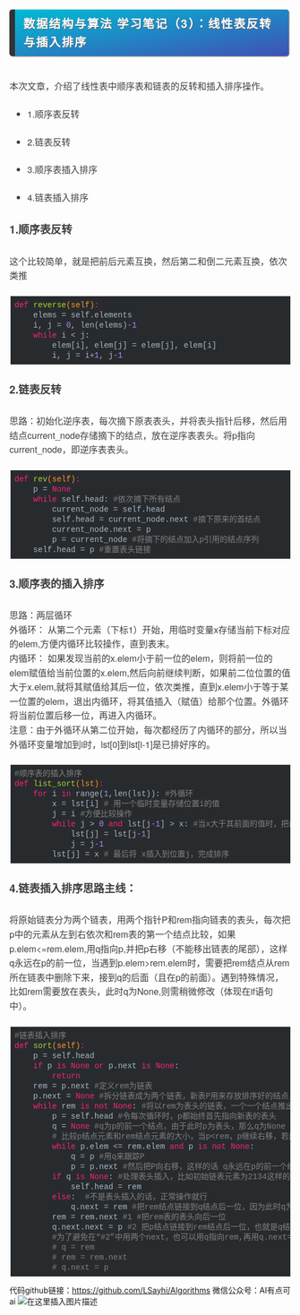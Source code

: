 ﻿<div class="output_wrapper" id="output_wrapper_id" style="font-size: 16px; color: rgb(62, 62, 62); line-height: 1.6; word-spacing: 0px; letter-spacing: 0px; font-family: 'Helvetica Neue', Helvetica, 'Hiragino Sans GB', 'Microsoft YaHei', Arial, sans-serif;"><h3 id="h3" style="line-height: inherit; margin: 1.5em 0px; font-weight: bold; font-size: 1.3em; margin-bottom: 2em; margin-right: 5px; padding: 8px 15px; letter-spacing: 2px; background-image: linear-gradient(to right bottom, rgb(0, 188, 212), rgb(63, 81, 181)); background-color: rgb(63, 81, 181); color: rgb(255, 255, 255); border-left: 10px solid rgb(51, 51, 51); border-radius: 5px; text-shadow: rgb(102, 102, 102) 1px 1px 1px; box-shadow: rgb(102, 102, 102) 1px 1px 2px;"><span style="font-size: inherit; color: inherit; line-height: inherit; margin: 0px; padding: 0px;">数据结构与算法 学习笔记（3）：线性表反转与插入排序</span></h3>
<p style="font-size: inherit; color: inherit; line-height: inherit; padding: 0px; margin: 1.5em 0px;">本次文章，介绍了线性表中顺序表和链表的反转和插入排序操作。</p>
<ul style="font-size: inherit; color: inherit; line-height: inherit; margin: 0px; padding: 0px; padding-left: 32px; list-style-type: disc;">
<li style="font-size: inherit; color: inherit; line-height: inherit; margin: 0px; padding: 0px; margin-bottom: 0.5em;"><p style="font-size: inherit; color: inherit; line-height: inherit; padding: 0px; margin: 1.5em 0px;">1.顺序表反转</p></li>
<li style="font-size: inherit; color: inherit; line-height: inherit; margin: 0px; padding: 0px; margin-bottom: 0.5em;"><p style="font-size: inherit; color: inherit; line-height: inherit; padding: 0px; margin: 1.5em 0px;">2.链表反转</p></li>
<li style="font-size: inherit; color: inherit; line-height: inherit; margin: 0px; padding: 0px; margin-bottom: 0.5em;"><p style="font-size: inherit; color: inherit; line-height: inherit; padding: 0px; margin: 1.5em 0px;">3.顺序表插入排序</p></li>
<li style="font-size: inherit; color: inherit; line-height: inherit; margin: 0px; padding: 0px; margin-bottom: 0.5em;"><p style="font-size: inherit; color: inherit; line-height: inherit; padding: 0px; margin: 1.5em 0px;">4.链表插入排序</p></li>
</ul>
<h4 id="h1" style="color: inherit; line-height: inherit; padding: 0px; margin: 1.5em 0px; font-weight: bold; font-size: 1.2em;"><span style="font-size: inherit; color: inherit; line-height: inherit; margin: 0px; padding: 0px;">1.顺序表反转</span></h4>
<p style="font-size: inherit; color: inherit; line-height: inherit; padding: 0px; margin: 1.5em 0px;">这个比较简单，就是把前后元素互换，然后第二和倒二元素互换，依次类推</p>
<pre style="font-size: inherit; color: inherit; line-height: inherit; margin: 0px; padding: 0px;"><code class="python language-python hljs" style="overflow-wrap: break-word; margin: 0px 2px; line-height: 18px; font-size: 14px; font-weight: normal; word-spacing: 0px; letter-spacing: 0px; font-family: Consolas, Inconsolata, Courier, monospace; border-radius: 0px; color: rgb(169, 183, 198); background: rgb(40, 43, 46); overflow-x: auto; padding: 0.5em; display: block !important; white-space: pre !important; word-wrap: normal !important; word-break: normal !important; overflow: auto !important;"><span class="hljs-function" style="font-size: inherit; line-height: inherit; margin: 0px; padding: 0px; color: rgb(248, 35, 117); word-wrap: inherit !important; word-break: inherit !important;"><span class="hljs-keyword" style="font-size: inherit; line-height: inherit; margin: 0px; padding: 0px; color: rgb(248, 35, 117); word-wrap: inherit !important; word-break: inherit !important;">def</span>&nbsp;<span class="hljs-title" style="font-size: inherit; line-height: inherit; margin: 0px; padding: 0px; color: rgb(165, 218, 45); word-wrap: inherit !important; word-break: inherit !important;">reverse</span><span class="hljs-params" style="font-size: inherit; line-height: inherit; margin: 0px; padding: 0px; color: rgb(255, 152, 35); word-wrap: inherit !important; word-break: inherit !important;">(self)</span>:</span><br>&nbsp;&nbsp;&nbsp;&nbsp;elems&nbsp;=&nbsp;self.elements<br>&nbsp;&nbsp;&nbsp;&nbsp;i,&nbsp;j&nbsp;=&nbsp;<span class="hljs-number" style="font-size: inherit; line-height: inherit; margin: 0px; padding: 0px; color: rgb(174, 135, 250); word-wrap: inherit !important; word-break: inherit !important;">0</span>,&nbsp;len(elems)<span class="hljs-number" style="font-size: inherit; line-height: inherit; margin: 0px; padding: 0px; color: rgb(174, 135, 250); word-wrap: inherit !important; word-break: inherit !important;">-1</span><br>&nbsp;&nbsp;&nbsp;&nbsp;<span class="hljs-keyword" style="font-size: inherit; line-height: inherit; margin: 0px; padding: 0px; color: rgb(248, 35, 117); word-wrap: inherit !important; word-break: inherit !important;">while</span>&nbsp;i&nbsp;&lt;&nbsp;j:<br>&nbsp;&nbsp;&nbsp;&nbsp;&nbsp;&nbsp;&nbsp;&nbsp;elem[i],&nbsp;elem[j]&nbsp;=&nbsp;elem[j],&nbsp;elem[i]<br>&nbsp;&nbsp;&nbsp;&nbsp;&nbsp;&nbsp;&nbsp;&nbsp;i,&nbsp;j&nbsp;=&nbsp;i+<span class="hljs-number" style="font-size: inherit; line-height: inherit; margin: 0px; padding: 0px; color: rgb(174, 135, 250); word-wrap: inherit !important; word-break: inherit !important;">1</span>,&nbsp;j<span class="hljs-number" style="font-size: inherit; line-height: inherit; margin: 0px; padding: 0px; color: rgb(174, 135, 250); word-wrap: inherit !important; word-break: inherit !important;">-1</span><br></code></pre>
<h4 id="h2" style="color: inherit; line-height: inherit; padding: 0px; margin: 1.5em 0px; font-weight: bold; font-size: 1.2em;"><span style="font-size: inherit; color: inherit; line-height: inherit; margin: 0px; padding: 0px;">2.链表反转</span></h4>
<p style="font-size: inherit; color: inherit; line-height: inherit; padding: 0px; margin: 1.5em 0px;">思路：初始化逆序表，每次摘下原表表头，并将表头指针后移，然后用结点current_node存储摘下的结点，放在逆序表表头。将p指向current_node，即逆序表表头。</p>
<pre style="font-size: inherit; color: inherit; line-height: inherit; margin: 0px; padding: 0px;"><code class="python language-python hljs" style="overflow-wrap: break-word; margin: 0px 2px; line-height: 18px; font-size: 14px; font-weight: normal; word-spacing: 0px; letter-spacing: 0px; font-family: Consolas, Inconsolata, Courier, monospace; border-radius: 0px; color: rgb(169, 183, 198); background: rgb(40, 43, 46); overflow-x: auto; padding: 0.5em; display: block !important; white-space: pre !important; word-wrap: normal !important; word-break: normal !important; overflow: auto !important;"><span class="hljs-function" style="font-size: inherit; line-height: inherit; margin: 0px; padding: 0px; color: rgb(248, 35, 117); word-wrap: inherit !important; word-break: inherit !important;"><span class="hljs-keyword" style="font-size: inherit; line-height: inherit; margin: 0px; padding: 0px; color: rgb(248, 35, 117); word-wrap: inherit !important; word-break: inherit !important;">def</span>&nbsp;<span class="hljs-title" style="font-size: inherit; line-height: inherit; margin: 0px; padding: 0px; color: rgb(165, 218, 45); word-wrap: inherit !important; word-break: inherit !important;">rev</span><span class="hljs-params" style="font-size: inherit; line-height: inherit; margin: 0px; padding: 0px; color: rgb(255, 152, 35); word-wrap: inherit !important; word-break: inherit !important;">(self)</span>:</span><br>&nbsp;&nbsp;&nbsp;&nbsp;p&nbsp;=&nbsp;<span class="hljs-keyword" style="font-size: inherit; line-height: inherit; margin: 0px; padding: 0px; color: rgb(248, 35, 117); word-wrap: inherit !important; word-break: inherit !important;">None</span><br>&nbsp;&nbsp;&nbsp;&nbsp;<span class="hljs-keyword" style="font-size: inherit; line-height: inherit; margin: 0px; padding: 0px; color: rgb(248, 35, 117); word-wrap: inherit !important; word-break: inherit !important;">while</span>&nbsp;self.head:&nbsp;<span class="hljs-comment" style="font-size: inherit; line-height: inherit; margin: 0px; padding: 0px; color: rgb(128, 128, 128); word-wrap: inherit !important; word-break: inherit !important;">#依次摘下所有结点</span><br>&nbsp;&nbsp;&nbsp;&nbsp;&nbsp;&nbsp;&nbsp;&nbsp;current_node&nbsp;=&nbsp;self.head<br>&nbsp;&nbsp;&nbsp;&nbsp;&nbsp;&nbsp;&nbsp;&nbsp;self.head&nbsp;=&nbsp;current_node.next&nbsp;<span class="hljs-comment" style="font-size: inherit; line-height: inherit; margin: 0px; padding: 0px; color: rgb(128, 128, 128); word-wrap: inherit !important; word-break: inherit !important;">#摘下原来的首结点</span><br>&nbsp;&nbsp;&nbsp;&nbsp;&nbsp;&nbsp;&nbsp;&nbsp;current_node.next&nbsp;=&nbsp;p&nbsp;<br>&nbsp;&nbsp;&nbsp;&nbsp;&nbsp;&nbsp;&nbsp;&nbsp;p&nbsp;=&nbsp;current_node&nbsp;<span class="hljs-comment" style="font-size: inherit; line-height: inherit; margin: 0px; padding: 0px; color: rgb(128, 128, 128); word-wrap: inherit !important; word-break: inherit !important;">#将摘下的结点加入p引用的结点序列</span><br>&nbsp;&nbsp;&nbsp;&nbsp;self.head&nbsp;=&nbsp;p&nbsp;<span class="hljs-comment" style="font-size: inherit; line-height: inherit; margin: 0px; padding: 0px; color: rgb(128, 128, 128); word-wrap: inherit !important; word-break: inherit !important;">#重置表头链接</span><br></code></pre>
<h4 id="h3-1" style="color: inherit; line-height: inherit; padding: 0px; margin: 1.5em 0px; font-weight: bold; font-size: 1.2em;"><span style="font-size: inherit; color: inherit; line-height: inherit; margin: 0px; padding: 0px;">3.顺序表的插入排序</span></h4>
<p style="font-size: inherit; color: inherit; line-height: inherit; padding: 0px; margin: 1.5em 0px;">思路：两层循环<br>外循环： 从第二个元素（下标1）开始，用临时变量x存储当前下标对应的elem,方便内循环比较操作，直到表末。<br>内循环： 如果发现当前的x.elem小于前一位的elem，则将前一位的elem赋值给当前位置的x.elem,然后向前继续判断，如果前二位位置的值大于x.elem,就将其赋值给其后一位，依次类推，直到x.elem小于等于某一位置的elem，退出内循环，将其值插入（赋值）给那个位置。外循环将当前位置后移一位，再进入内循环。<br>注意：由于外循环从第二位开始，每次都经历了内循环的部分，所以当外循环变量增加到i时，lst[0]到lst[i-1]是已排好序的。</p>
<pre style="font-size: inherit; color: inherit; line-height: inherit; margin: 0px; padding: 0px;"><code class="python language-python hljs" style="overflow-wrap: break-word; margin: 0px 2px; line-height: 18px; font-size: 14px; font-weight: normal; word-spacing: 0px; letter-spacing: 0px; font-family: Consolas, Inconsolata, Courier, monospace; border-radius: 0px; color: rgb(169, 183, 198); background: rgb(40, 43, 46); overflow-x: auto; padding: 0.5em; display: block !important; white-space: pre !important; word-wrap: normal !important; word-break: normal !important; overflow: auto !important;"><span class="hljs-comment" style="font-size: inherit; line-height: inherit; margin: 0px; padding: 0px; color: rgb(128, 128, 128); word-wrap: inherit !important; word-break: inherit !important;">#顺序表的插入排序</span><br><span class="hljs-function" style="font-size: inherit; line-height: inherit; margin: 0px; padding: 0px; color: rgb(248, 35, 117); word-wrap: inherit !important; word-break: inherit !important;"><span class="hljs-keyword" style="font-size: inherit; line-height: inherit; margin: 0px; padding: 0px; color: rgb(248, 35, 117); word-wrap: inherit !important; word-break: inherit !important;">def</span>&nbsp;<span class="hljs-title" style="font-size: inherit; line-height: inherit; margin: 0px; padding: 0px; color: rgb(165, 218, 45); word-wrap: inherit !important; word-break: inherit !important;">list_sort</span><span class="hljs-params" style="font-size: inherit; line-height: inherit; margin: 0px; padding: 0px; color: rgb(255, 152, 35); word-wrap: inherit !important; word-break: inherit !important;">(lst)</span>:</span><br>&nbsp;&nbsp;&nbsp;&nbsp;<span class="hljs-keyword" style="font-size: inherit; line-height: inherit; margin: 0px; padding: 0px; color: rgb(248, 35, 117); word-wrap: inherit !important; word-break: inherit !important;">for</span>&nbsp;i&nbsp;<span class="hljs-keyword" style="font-size: inherit; line-height: inherit; margin: 0px; padding: 0px; color: rgb(248, 35, 117); word-wrap: inherit !important; word-break: inherit !important;">in</span>&nbsp;range(<span class="hljs-number" style="font-size: inherit; line-height: inherit; margin: 0px; padding: 0px; color: rgb(174, 135, 250); word-wrap: inherit !important; word-break: inherit !important;">1</span>,len(lst)):&nbsp;<span class="hljs-comment" style="font-size: inherit; line-height: inherit; margin: 0px; padding: 0px; color: rgb(128, 128, 128); word-wrap: inherit !important; word-break: inherit !important;">#外循环</span><br>&nbsp;&nbsp;&nbsp;&nbsp;&nbsp;&nbsp;&nbsp;&nbsp;x&nbsp;=&nbsp;lst[i]&nbsp;<span class="hljs-comment" style="font-size: inherit; line-height: inherit; margin: 0px; padding: 0px; color: rgb(128, 128, 128); word-wrap: inherit !important; word-break: inherit !important;">#&nbsp;用一个临时变量存储位置i的值</span><br>&nbsp;&nbsp;&nbsp;&nbsp;&nbsp;&nbsp;&nbsp;&nbsp;j&nbsp;=&nbsp;i&nbsp;<span class="hljs-comment" style="font-size: inherit; line-height: inherit; margin: 0px; padding: 0px; color: rgb(128, 128, 128); word-wrap: inherit !important; word-break: inherit !important;">#方便比较操作</span><br>&nbsp;&nbsp;&nbsp;&nbsp;&nbsp;&nbsp;&nbsp;&nbsp;<span class="hljs-keyword" style="font-size: inherit; line-height: inherit; margin: 0px; padding: 0px; color: rgb(248, 35, 117); word-wrap: inherit !important; word-break: inherit !important;">while</span>&nbsp;j&nbsp;&gt;&nbsp;<span class="hljs-number" style="font-size: inherit; line-height: inherit; margin: 0px; padding: 0px; color: rgb(174, 135, 250); word-wrap: inherit !important; word-break: inherit !important;">0</span>&nbsp;<span class="hljs-keyword" style="font-size: inherit; line-height: inherit; margin: 0px; padding: 0px; color: rgb(248, 35, 117); word-wrap: inherit !important; word-break: inherit !important;">and</span>&nbsp;lst[j<span class="hljs-number" style="font-size: inherit; line-height: inherit; margin: 0px; padding: 0px; color: rgb(174, 135, 250); word-wrap: inherit !important; word-break: inherit !important;">-1</span>]&nbsp;&gt;&nbsp;x:&nbsp;<span class="hljs-comment" style="font-size: inherit; line-height: inherit; margin: 0px; padding: 0px; color: rgb(128, 128, 128); word-wrap: inherit !important; word-break: inherit !important;">#当x大于其前面的值时，把前面的值依次向后搬移。</span><br>&nbsp;&nbsp;&nbsp;&nbsp;&nbsp;&nbsp;&nbsp;&nbsp;&nbsp;&nbsp;&nbsp;&nbsp;lst[j]&nbsp;=&nbsp;lst[j<span class="hljs-number" style="font-size: inherit; line-height: inherit; margin: 0px; padding: 0px; color: rgb(174, 135, 250); word-wrap: inherit !important; word-break: inherit !important;">-1</span>]<br>&nbsp;&nbsp;&nbsp;&nbsp;&nbsp;&nbsp;&nbsp;&nbsp;&nbsp;&nbsp;&nbsp;&nbsp;j&nbsp;=&nbsp;j<span class="hljs-number" style="font-size: inherit; line-height: inherit; margin: 0px; padding: 0px; color: rgb(174, 135, 250); word-wrap: inherit !important; word-break: inherit !important;">-1</span><br>&nbsp;&nbsp;&nbsp;&nbsp;&nbsp;&nbsp;&nbsp;&nbsp;lst[j]&nbsp;=&nbsp;x&nbsp;<span class="hljs-comment" style="font-size: inherit; line-height: inherit; margin: 0px; padding: 0px; color: rgb(128, 128, 128); word-wrap: inherit !important; word-break: inherit !important;">#&nbsp;最后将&nbsp;x插入到位置j，完成排序</span><br></code></pre>
<h4 id="h4" style="color: inherit; line-height: inherit; padding: 0px; margin: 1.5em 0px; font-weight: bold; font-size: 1.2em;"><span style="font-size: inherit; color: inherit; line-height: inherit; margin: 0px; padding: 0px;">4.链表插入排序思路主线：</span></h4>
<p style="font-size: inherit; color: inherit; line-height: inherit; padding: 0px; margin: 1.5em 0px;">将原始链表分为两个链表，用两个指针P和rem指向链表的表头，每次把p中的元素从左到右依次和rem表的第一个结点比较，如果p.elem&lt;=rem.elem,用q指向p,并把p右移（不能移出链表的尾部），这样q永远在p的前一位，当遇到p.elem&gt;rem.elem时，需要把rem结点从rem所在链表中删除下来，接到q的后面（且在p的前面）。遇到特殊情况，比如rem需要放在表头，此时q为None,则需稍微修改（体现在if语句中）。</p>
<pre style="font-size: inherit; color: inherit; line-height: inherit; margin: 0px; padding: 0px;"><code class="python language-python hljs" style="overflow-wrap: break-word; margin: 0px 2px; line-height: 18px; font-size: 14px; font-weight: normal; word-spacing: 0px; letter-spacing: 0px; font-family: Consolas, Inconsolata, Courier, monospace; border-radius: 0px; color: rgb(169, 183, 198); background: rgb(40, 43, 46); overflow-x: auto; padding: 0.5em; display: block !important; white-space: pre !important; word-wrap: normal !important; word-break: normal !important; overflow: auto !important;"><span class="hljs-comment" style="font-size: inherit; line-height: inherit; margin: 0px; padding: 0px; color: rgb(128, 128, 128); word-wrap: inherit !important; word-break: inherit !important;">#链表插入排序</span><br><span class="hljs-function" style="font-size: inherit; line-height: inherit; margin: 0px; padding: 0px; color: rgb(248, 35, 117); word-wrap: inherit !important; word-break: inherit !important;"><span class="hljs-keyword" style="font-size: inherit; line-height: inherit; margin: 0px; padding: 0px; color: rgb(248, 35, 117); word-wrap: inherit !important; word-break: inherit !important;">def</span>&nbsp;<span class="hljs-title" style="font-size: inherit; line-height: inherit; margin: 0px; padding: 0px; color: rgb(165, 218, 45); word-wrap: inherit !important; word-break: inherit !important;">sort</span><span class="hljs-params" style="font-size: inherit; line-height: inherit; margin: 0px; padding: 0px; color: rgb(255, 152, 35); word-wrap: inherit !important; word-break: inherit !important;">(self)</span>:</span><br>&nbsp;&nbsp;&nbsp;&nbsp;p&nbsp;=&nbsp;self.head<br>&nbsp;&nbsp;&nbsp;&nbsp;<span class="hljs-keyword" style="font-size: inherit; line-height: inherit; margin: 0px; padding: 0px; color: rgb(248, 35, 117); word-wrap: inherit !important; word-break: inherit !important;">if</span>&nbsp;p&nbsp;<span class="hljs-keyword" style="font-size: inherit; line-height: inherit; margin: 0px; padding: 0px; color: rgb(248, 35, 117); word-wrap: inherit !important; word-break: inherit !important;">is</span>&nbsp;<span class="hljs-keyword" style="font-size: inherit; line-height: inherit; margin: 0px; padding: 0px; color: rgb(248, 35, 117); word-wrap: inherit !important; word-break: inherit !important;">None</span>&nbsp;<span class="hljs-keyword" style="font-size: inherit; line-height: inherit; margin: 0px; padding: 0px; color: rgb(248, 35, 117); word-wrap: inherit !important; word-break: inherit !important;">or</span>&nbsp;p.next&nbsp;<span class="hljs-keyword" style="font-size: inherit; line-height: inherit; margin: 0px; padding: 0px; color: rgb(248, 35, 117); word-wrap: inherit !important; word-break: inherit !important;">is</span>&nbsp;<span class="hljs-keyword" style="font-size: inherit; line-height: inherit; margin: 0px; padding: 0px; color: rgb(248, 35, 117); word-wrap: inherit !important; word-break: inherit !important;">None</span>:<br>&nbsp;&nbsp;&nbsp;&nbsp;&nbsp;&nbsp;&nbsp;&nbsp;<span class="hljs-keyword" style="font-size: inherit; line-height: inherit; margin: 0px; padding: 0px; color: rgb(248, 35, 117); word-wrap: inherit !important; word-break: inherit !important;">return</span>&nbsp;<br>&nbsp;&nbsp;&nbsp;&nbsp;rem&nbsp;=&nbsp;p.next&nbsp;<span class="hljs-comment" style="font-size: inherit; line-height: inherit; margin: 0px; padding: 0px; color: rgb(128, 128, 128); word-wrap: inherit !important; word-break: inherit !important;">#定义rem为链表</span><br>&nbsp;&nbsp;&nbsp;&nbsp;p.next&nbsp;=&nbsp;<span class="hljs-keyword" style="font-size: inherit; line-height: inherit; margin: 0px; padding: 0px; color: rgb(248, 35, 117); word-wrap: inherit !important; word-break: inherit !important;">None</span>&nbsp;<span class="hljs-comment" style="font-size: inherit; line-height: inherit; margin: 0px; padding: 0px; color: rgb(128, 128, 128); word-wrap: inherit !important; word-break: inherit !important;">#拆分链表成为两个链表，新表P用来存放排序好的结点，第二个表rem存放未排序好的结点（旧表后面部分）</span><br>&nbsp;&nbsp;&nbsp;&nbsp;<span class="hljs-keyword" style="font-size: inherit; line-height: inherit; margin: 0px; padding: 0px; color: rgb(248, 35, 117); word-wrap: inherit !important; word-break: inherit !important;">while</span>&nbsp;rem&nbsp;<span class="hljs-keyword" style="font-size: inherit; line-height: inherit; margin: 0px; padding: 0px; color: rgb(248, 35, 117); word-wrap: inherit !important; word-break: inherit !important;">is</span>&nbsp;<span class="hljs-keyword" style="font-size: inherit; line-height: inherit; margin: 0px; padding: 0px; color: rgb(248, 35, 117); word-wrap: inherit !important; word-break: inherit !important;">not</span>&nbsp;<span class="hljs-keyword" style="font-size: inherit; line-height: inherit; margin: 0px; padding: 0px; color: rgb(248, 35, 117); word-wrap: inherit !important; word-break: inherit !important;">None</span>:&nbsp;<span class="hljs-comment" style="font-size: inherit; line-height: inherit; margin: 0px; padding: 0px; color: rgb(128, 128, 128); word-wrap: inherit !important; word-break: inherit !important;">#将以rem为表头的链表，一个一个结点推出</span><br>&nbsp;&nbsp;&nbsp;&nbsp;&nbsp;&nbsp;&nbsp;&nbsp;p&nbsp;=&nbsp;self.head&nbsp;<span class="hljs-comment" style="font-size: inherit; line-height: inherit; margin: 0px; padding: 0px; color: rgb(128, 128, 128); word-wrap: inherit !important; word-break: inherit !important;">#令每次循环时，p都始终首先指向新表的表头</span><br>&nbsp;&nbsp;&nbsp;&nbsp;&nbsp;&nbsp;&nbsp;&nbsp;q&nbsp;=&nbsp;<span class="hljs-keyword" style="font-size: inherit; line-height: inherit; margin: 0px; padding: 0px; color: rgb(248, 35, 117); word-wrap: inherit !important; word-break: inherit !important;">None</span>&nbsp;<span class="hljs-comment" style="font-size: inherit; line-height: inherit; margin: 0px; padding: 0px; color: rgb(128, 128, 128); word-wrap: inherit !important; word-break: inherit !important;">#q为p的前一个结点，由于此时p为表头，那么q为None</span><br>&nbsp;&nbsp;&nbsp;&nbsp;&nbsp;&nbsp;&nbsp;&nbsp;<span class="hljs-comment" style="font-size: inherit; line-height: inherit; margin: 0px; padding: 0px; color: rgb(128, 128, 128); word-wrap: inherit !important; word-break: inherit !important;">#&nbsp;比较p结点元素和rem结点元素的大小，当p&lt;rem，p继续右移，若出现rem表第一个结点比p大时或者p已经移到新表最右边时停止移动p。</span><br>&nbsp;&nbsp;&nbsp;&nbsp;&nbsp;&nbsp;&nbsp;&nbsp;<span class="hljs-keyword" style="font-size: inherit; line-height: inherit; margin: 0px; padding: 0px; color: rgb(248, 35, 117); word-wrap: inherit !important; word-break: inherit !important;">while</span>&nbsp;p.elem&nbsp;&lt;=&nbsp;rem.elem&nbsp;<span class="hljs-keyword" style="font-size: inherit; line-height: inherit; margin: 0px; padding: 0px; color: rgb(248, 35, 117); word-wrap: inherit !important; word-break: inherit !important;">and</span>&nbsp;p&nbsp;<span class="hljs-keyword" style="font-size: inherit; line-height: inherit; margin: 0px; padding: 0px; color: rgb(248, 35, 117); word-wrap: inherit !important; word-break: inherit !important;">is</span>&nbsp;<span class="hljs-keyword" style="font-size: inherit; line-height: inherit; margin: 0px; padding: 0px; color: rgb(248, 35, 117); word-wrap: inherit !important; word-break: inherit !important;">not</span>&nbsp;<span class="hljs-keyword" style="font-size: inherit; line-height: inherit; margin: 0px; padding: 0px; color: rgb(248, 35, 117); word-wrap: inherit !important; word-break: inherit !important;">None</span>:&nbsp;<br>&nbsp;&nbsp;&nbsp;&nbsp;&nbsp;&nbsp;&nbsp;&nbsp;&nbsp;&nbsp;&nbsp;&nbsp;q&nbsp;=&nbsp;p&nbsp;<span class="hljs-comment" style="font-size: inherit; line-height: inherit; margin: 0px; padding: 0px; color: rgb(128, 128, 128); word-wrap: inherit !important; word-break: inherit !important;">#用q来跟踪P</span><br>&nbsp;&nbsp;&nbsp;&nbsp;&nbsp;&nbsp;&nbsp;&nbsp;&nbsp;&nbsp;&nbsp;&nbsp;p&nbsp;=&nbsp;p.next&nbsp;<span class="hljs-comment" style="font-size: inherit; line-height: inherit; margin: 0px; padding: 0px; color: rgb(128, 128, 128); word-wrap: inherit !important; word-break: inherit !important;">#然后把P向右移，这样的话&nbsp;q永远在p的前一个结点,方便把rem插入到q和p之间</span><br>&nbsp;&nbsp;&nbsp;&nbsp;&nbsp;&nbsp;&nbsp;&nbsp;<span class="hljs-keyword" style="font-size: inherit; line-height: inherit; margin: 0px; padding: 0px; color: rgb(248, 35, 117); word-wrap: inherit !important; word-break: inherit !important;">if</span>&nbsp;q&nbsp;<span class="hljs-keyword" style="font-size: inherit; line-height: inherit; margin: 0px; padding: 0px; color: rgb(248, 35, 117); word-wrap: inherit !important; word-break: inherit !important;">is</span>&nbsp;<span class="hljs-keyword" style="font-size: inherit; line-height: inherit; margin: 0px; padding: 0px; color: rgb(248, 35, 117); word-wrap: inherit !important; word-break: inherit !important;">None</span>:&nbsp;<span class="hljs-comment" style="font-size: inherit; line-height: inherit; margin: 0px; padding: 0px; color: rgb(128, 128, 128); word-wrap: inherit !important; word-break: inherit !important;">#处理表头插入，比如初始链表元素为2134这样的链表，1需要插入到2的前面，此时的q=None</span><br>&nbsp;&nbsp;&nbsp;&nbsp;&nbsp;&nbsp;&nbsp;&nbsp;&nbsp;&nbsp;&nbsp;&nbsp;self.head&nbsp;=&nbsp;rem<br>&nbsp;&nbsp;&nbsp;&nbsp;&nbsp;&nbsp;&nbsp;&nbsp;<span class="hljs-keyword" style="font-size: inherit; line-height: inherit; margin: 0px; padding: 0px; color: rgb(248, 35, 117); word-wrap: inherit !important; word-break: inherit !important;">else</span>:&nbsp;&nbsp;<span class="hljs-comment" style="font-size: inherit; line-height: inherit; margin: 0px; padding: 0px; color: rgb(128, 128, 128); word-wrap: inherit !important; word-break: inherit !important;">#不是表头插入的话，正常操作就行</span><br>&nbsp;&nbsp;&nbsp;&nbsp;&nbsp;&nbsp;&nbsp;&nbsp;&nbsp;&nbsp;&nbsp;&nbsp;q.next&nbsp;=&nbsp;rem&nbsp;<span class="hljs-comment" style="font-size: inherit; line-height: inherit; margin: 0px; padding: 0px; color: rgb(128, 128, 128); word-wrap: inherit !important; word-break: inherit !important;">#把rem结点链接到q结点后一位，因为此时q为新表表头</span><br>&nbsp;&nbsp;&nbsp;&nbsp;&nbsp;&nbsp;&nbsp;&nbsp;rem&nbsp;=&nbsp;rem.next&nbsp;<span class="hljs-comment" style="font-size: inherit; line-height: inherit; margin: 0px; padding: 0px; color: rgb(128, 128, 128); word-wrap: inherit !important; word-break: inherit !important;">#1&nbsp;#把rem表的表头向后一位</span><br>&nbsp;&nbsp;&nbsp;&nbsp;&nbsp;&nbsp;&nbsp;&nbsp;q.next.next&nbsp;=&nbsp;p&nbsp;<span class="hljs-comment" style="font-size: inherit; line-height: inherit; margin: 0px; padding: 0px; color: rgb(128, 128, 128); word-wrap: inherit !important; word-break: inherit !important;">#2&nbsp;把p结点链接到rem结点后一位，也就是q结点的后两位</span><br>&nbsp;&nbsp;&nbsp;&nbsp;&nbsp;&nbsp;&nbsp;&nbsp;<span class="hljs-comment" style="font-size: inherit; line-height: inherit; margin: 0px; padding: 0px; color: rgb(128, 128, 128); word-wrap: inherit !important; word-break: inherit !important;">#为了避免在“#2”中用两个next，也可以用q指向rem,再用q.next=p，替换“#1、#2”语句，例如：</span><br>&nbsp;&nbsp;&nbsp;&nbsp;&nbsp;&nbsp;&nbsp;&nbsp;<span class="hljs-comment" style="font-size: inherit; line-height: inherit; margin: 0px; padding: 0px; color: rgb(128, 128, 128); word-wrap: inherit !important; word-break: inherit !important;">#&nbsp;q&nbsp;=&nbsp;rem&nbsp;</span><br>&nbsp;&nbsp;&nbsp;&nbsp;&nbsp;&nbsp;&nbsp;&nbsp;<span class="hljs-comment" style="font-size: inherit; line-height: inherit; margin: 0px; padding: 0px; color: rgb(128, 128, 128); word-wrap: inherit !important; word-break: inherit !important;">#&nbsp;rem&nbsp;=&nbsp;rem.next</span><br>&nbsp;&nbsp;&nbsp;&nbsp;&nbsp;&nbsp;&nbsp;&nbsp;<span class="hljs-comment" style="font-size: inherit; line-height: inherit; margin: 0px; padding: 0px; color: rgb(128, 128, 128); word-wrap: inherit !important; word-break: inherit !important;">#&nbsp;q.next&nbsp;=&nbsp;p</span><br></code></pre></div>

代码github链接：https://github.com/LSayhi/Algorithms
微信公众号：AI有点可ai
![在这里插入图片描述](https://img-blog.csdnimg.cn/20190305232604369.png?x-oss-process=image/watermark,type_ZmFuZ3poZW5naGVpdGk,shadow_10,text_aHR0cHM6Ly9ibG9nLmNzZG4ubmV0L0xTYXloaQ==,size_16,color_FFFFFF,t_70)